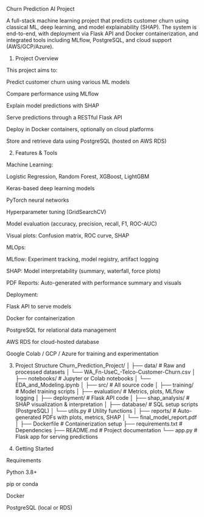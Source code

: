 Churn Prediction AI Project

A full-stack machine learning project that predicts customer churn using classical ML, deep learning, and model explainability (SHAP). The system is end-to-end, with deployment via Flask API and Docker containerization, and integrated tools including MLflow, PostgreSQL, and cloud support (AWS/GCP/Azure).

1. Project Overview

This project aims to:

Predict customer churn using various ML models

Compare performance using MLflow

Explain model predictions with SHAP

Serve predictions through a RESTful Flask API

Deploy in Docker containers, optionally on cloud platforms

Store and retrieve data using PostgreSQL (hosted on AWS RDS)

2. Features & Tools

Machine Learning:

Logistic Regression, Random Forest, XGBoost, LightGBM

Keras-based deep learning models

PyTorch neural networks

Hyperparameter tuning (GridSearchCV)

Model evaluation (accuracy, precision, recall, F1, ROC-AUC)

Visual plots: Confusion matrix, ROC curve, SHAP

MLOps:

MLflow: Experiment tracking, model registry, artifact logging

SHAP: Model interpretability (summary, waterfall, force plots)

PDF Reports: Auto-generated with performance summary and visuals

Deployment:

Flask API to serve models

Docker for containerization

PostgreSQL for relational data management

AWS RDS for cloud-hosted database

Google Colab / GCP / Azure for training and experimentation

3. Project Structure
Churn_Prediction_Project/ │ ├── data/ # Raw and processed datasets │ └── WA_Fn-UseC_-Telco-Customer-Churn.csv │ ├── notebooks/ # Jupyter or Colab notebooks │ └── EDA_and_Modeling.ipynb │ ├── src/ # All source code │ ├── training/ # Model training scripts │ ├── evaluation/ # Metrics, plots, MLflow logging │ ├── deployment/ # Flask API code │ ├── shap_analysis/ # SHAP visualization & interpretation │ ├── database/ # SQL setup scripts (PostgreSQL) │ └── utils.py # Utility functions │ ├── reports/ # Auto-generated PDFs with plots, metrics, SHAP │ └── final_model_report.pdf │ ├── Dockerfile # Containerization setup ├── requirements.txt # Dependencies ├── README.md # Project documentation └── app.py # Flask app for serving predictions

4. Getting Started

Requirements

Python 3.8+

pip or conda

Docker

PostgreSQL (local or RDS)
